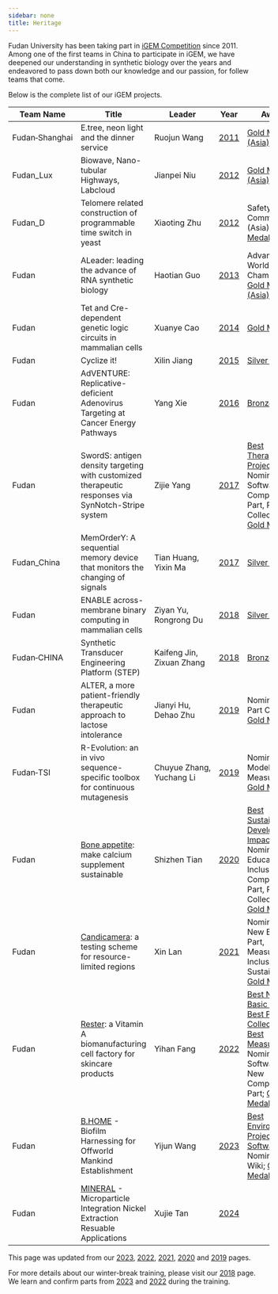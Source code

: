 ```yaml
---
sidebar: none
title: Heritage
---
```


Fudan University has been taking part in [iGEM Competition](https://old.igem.org/Timeline) since 2011. Among one of the first teams in China to participate in iGEM, we have deepened our understanding in synthetic biology over the years and endeavored to pass down both our knowledge and our passion, for follew teams that come.

Below is the complete list of our iGEM projects.

<table style="width:105%">
  <thead><tr><th>Team&#160;Name</th><th>Title</th><th>Leader</th><th>Year</th><th>Awards</th><th>Social</th></tr></thead>
  <tbody>
    <tr><td>Fudan&#8209;Shanghai</td><td>E.tree, neon light and the dinner service</td><td>Ruojun&#160;Wang</td><td><a href="https://old.igem.org/Team.cgi?team_id=604" rel="noreferrer" target="_blank">2011</a></td>
      <td><a href="https://old.igem.org/Results?year=2011&amp;division=igem&amp;region=Asia" target="_blank">Gold Medal (Asia)</a></td>
      <td></td></tr>
    <tr><td>Fudan_Lux</td><td>Biowave, Nano-tubular Highways, Labcloud</td><td>Jianpei&#160;Niu</td><td><a href="https://old.igem.org/Team.cgi?team_id=785" rel="noreferrer" target="_blank">2012</a></td>
      <td><a href="https://old.igem.org/Results?year=2012&amp;division=igem&amp;region=Asia" target="_blank">Gold Medal (Asia)</a></td>
      <td></td></tr>
    <tr><td>Fudan_D</td><td>Telomere related construction of programmable time switch in yeast</td><td>Xiaoting&#160;Zhu</td><td><a href="https://old.igem.org/Team.cgi?team_id=798" rel="noreferrer" target="_blank">2012</a></td>
      <td>Safety Commendation (Asia); <a href="https://old.igem.org/Results?year=2012&amp;division=igem&amp;region=Asia" target="_blank">Silver Medal (Asia)</a></td>
      <td><a href="https://twitter.com/FDU_iGEM" target="_blank">FDU_iGEM</a></td></tr>
    <tr><td>Fudan</td><td>ALeader: leading the advance of RNA synthetic biology</td><td>Haotian&#160;Guo</td><td><a href="https://old.igem.org/Team.cgi?team_id=1100" rel="noreferrer" target="_blank">2013</a></td>
      <td>Advance to World Championship; <a href="https://old.igem.org/Results?year=2013&amp;division=igem&amp;region=Asia" target="_blank">Gold Medal (Asia)</a></td>
      <td></td></tr>
    <tr><td>Fudan</td><td>Tet and Cre-dependent genetic logic circuits in mammalian cells</td><td>Xuanye&#160;Cao</td><td><a href="https://old.igem.org/Team.cgi?team_id=1440" rel="noreferrer" target="_blank">2014</a></td>
      <td><a href="https://old.igem.org/Results?year=2014&amp;division=igem" target="_blank">Gold Medal</a></td>
      <td></td></tr>
    <tr><td>Fudan</td><td>Cyclize it!</td><td>Xilin&#160;Jiang</td><td><a href="https://old.igem.org/Team.cgi?team_id=1777" rel="noreferrer" target="_blank">2015</a></td>
      <td><a href="https://old.igem.org/Results?year=2015&amp;division=igem" target="_blank">Silver Medal</a></td>
      <td></td></tr>
    <tr><td>Fudan</td><td>AdVENTURE: Replicative-deficient Adenovirus Targeting at Cancer Energy Pathways</td><td>Yang&#160;Xie</td><td><a href="https://old.igem.org/Team.cgi?team_id=1925" rel="noreferrer" target="_blank">2016</a></td>
      <td><a href="https://old.igem.org/Results?year=2016&amp;division=igem" target="_blank">Bronze Medal</a></td>
      <td></td></tr>
    <tr><td>Fudan</td><td>SwordS: antigen density targeting with customized therapeutic responses via SynNotch-Stripe system</td><td>Zijie&#160;Yang</td><td><a href="https://old.igem.org/Team.cgi?team_id=2446" rel="noreferrer" target="_blank">2017</a></td>
      <td><a href="https://2017.igem.org/Competition/Results" target="_blank">Best Therapeutics Project</a>; Nominated for Software, New Composite Part, Part Collection; <a href="https://old.igem.org/Results?year=2017&amp;division=igem" target="_blank">Gold Medal</a></td>
      <td><a href="https://mp.weixin.qq.com/s/onttQywMRT1hheIa9-4O9A" target="_blank">Fudan_iGEM</a></td></tr>
    <tr><td>Fudan_China</td><td>MemOrderY: A sequential memory device that monitors the changing of signals</td><td>Tian&#160;Huang, Yixin&#160;Ma</td><td><a href="https://old.igem.org/Team.cgi?team_id=2460" rel="noreferrer" target="_blank">2017</a></td>
      <td><a href="https://old.igem.org/Results?year=2017&amp;division=igem" target="_blank">Silver Medal</a></td>
      <td></td></tr>
    <tr><td>Fudan</td><td>ENABLE across-membrane binary computing in mammalian cells</td><td>Ziyan&#160;Yu, Rongrong&#160;Du</td><td><a href="https://old.igem.org/Team.cgi?team_id=2549" rel="noreferrer" target="_blank">2018</a></td>
      <td><a href="https://old.igem.org/Results?year=2018&amp;division=igem" target="_blank">Silver Medal</a></td>
      <td><a href="https://mp.weixin.qq.com/mp/appmsgalbum?__biz=MzU2ODA2MTY1MQ==&action=getalbum&album_id=1532917925110710272#wechat_redirect" target="_blank">Fudan_iGEM</a></td></tr>
    <tr><td>Fudan&#8209;CHINA</td><td>Synthetic Transducer Engineering Platform (STEP)</td><td>Kaifeng&#160;Jin, Zixuan&#160;Zhang</td><td><a href="https://old.igem.org/Team.cgi?team_id=2886" rel="noreferrer" target="_blank">2018</a></td>
      <td><a href="https://old.igem.org/Results?year=2018&amp;division=igem" target="_blank">Bronze Medal</a></td>
      <td></td></tr>
    <tr><td>Fudan</td><td>ALTER, a more patient-friendly therapeutic approach to lactose intolerance</td><td>Jianyi&#160;Hu, Dehao&#160;Zhu</td><td><a href="https://old.igem.org/Team.cgi?team_id=3245" rel="noreferrer" target="_blank">2019</a></td>
      <td>Nominated for Part Collection; <a href="https://old.igem.org/Results?year=2019&amp;division=igem" target="_blank">Gold Medal</a></td>
      <!-- https://2019.igem.org/Competition/Results -->
      <td><a href="https://twitter.com/IgemF" target="_blank">IgemF</a></td></tr>
    <tr><td>Fudan&#8209;TSI</td><td>R-Evolution: an in vivo sequence-specific toolbox for continuous mutagenesis</td><td>Chuyue&#160;Zhang, Yuchang&#160;Li</td><td><a href="https://old.igem.org/Team.cgi?team_id=3257" rel="noreferrer" target="_blank">2019</a></td>
      <td>Nominated for Model, Measurement; <a href="https://old.igem.org/Results?year=2019&amp;division=igem" target="_blank">Gold Medal</a></td>
      <!-- https://2019.igem.org/Competition/Results -->
      <td><a href="https://mp.weixin.qq.com/mp/appmsgalbum?__biz=MzU2ODA2MTY1MQ==&action=getalbum&album_id=1532913710640496641#wechat_redirect" target="_blank">Fudan_iGEM</a></td></tr>
    <tr><td>Fudan</td><td><a href="https://video.igem.org/w/g5dMeUWTQR7epNvkBJ41Xd" target="_blank">Bone appetite</a>: make calcium supplement sustainable</td><td>Shizhen&#160;Tian</td><td><a href="https://old.igem.org/Team.cgi?team_id=3606" rel="noreferrer" target="_blank">2020</a></td>
      <td><a href="https://2020.igem.org/Competition/Results" target="_blank">Best Sustainable Development Impact</a>; Nominated for Education, Inclusive, New Compositie Part, Part Collection; <a href="https://old.igem.org/Results?year=2020&amp;division=igem" target="_blank">Gold Medal</a></td>
      <td><a href="https://mp.weixin.qq.com/mp/appmsgalbum?__biz=MzU2ODA2MTY1MQ==&action=getalbum&album_id=3138242312792342532#wechat_redirect" target="_blank">Fudan_iGEM</a></td></tr>
    <tr><td>Fudan</td><td><a href="https://video.igem.org/w/7nsVni1Fc2HXbewZ6U3quV" target="_blank">Candicamera</a>: a testing scheme for resource-limited regions</td><td>Xin&#160;Lan</td><td><a href="https://old.igem.org/Team.cgi?team_id=3790" rel="noreferrer" target="_blank">2021</a></td>
      <td>Nominated for New Basic Part, Measurement, Inclusivity, Sustainability; <a href="https://old.igem.org/Results?year=2021&amp;division=igem" target="_blank">Gold Medal</a></td>
      <!-- https://jamboree.igem.org/2021/results/special-awards -->
      <td><a href="https://mp.weixin.qq.com/mp/appmsgalbum?__biz=MzU2ODA2MTY1MQ==&action=getalbum&album_id=1875055113929588737#wechat_redirect" target="_blank">Fudan_iGEM</a></td></tr>
    <tr><td>Fudan</td><td><a href="https://video.igem.org/w/5iD5aPZDNkiiezQcNeH42o" target="_blank">Rester</a>: a Vitamin A biomanufacturing cell factory for skincare products</td><td>Yihan&#160;Fang</td><td><a href="https://old.igem.org/Team.cgi?team_id=4162" rel="noreferrer" target="_blank">2022</a></td>
      <td><a href="https://jamboree.igem.org/2022/results/?scroll=Best%20New%20Basic%20Part#special-prizes" target="_blank">Best New Basic Part</a>, <a href="https://jamboree.igem.org/2022/results/?scroll=Best%20Part%20Collection#special-prizes" target="_blank">Best Part Collection</a>, <a href="https://jamboree.igem.org/2022/results/?scroll=Best%20Measurement#special-prizes" target="_blank">Best Measurement</a>; Nominated for Software Tool, New Compositie Part; <a href="https://jamboree.igem.org/2022/results/#medals" target="_blank">Gold Medal</a></td>
      <td><a href="https://mp.weixin.qq.com/mp/appmsgalbum?__biz=MzU2ODA2MTY1MQ==&action=getalbum&album_id=3138238705355358214#wechat_redirect" target="_blank">Fudan_iGEM</a></td></tr>
    <tr><td>Fudan</td><td><a href="https://video.igem.org/w/r8AoMzrsD8vA6cKcgCZ156" target="_blank">B.HOME</a> - Biofilm Harnessing for Offworld Mankind Establishment</td><td>Yijun&#160;Wang</td><td><a href="https://old.igem.org/Team.cgi?team_id=4765" rel="noreferrer" target="_blank">2023</a></td>
      <td><a href="https://jamboree.igem.org/2023/results?scroll=Environment#village-awards" target="_blank">Best Environment Project</a>, <a href="https://jamboree.igem.org/2023/results?scroll=Best%20Software%20Tool#special-prizes" target="_blank">Best Software Tool</a>; Nominated for Wiki; <a href="https://jamboree.igem.org/2023/results#medals" target="_blank">Gold Medal</a></td>
      <td><a href="https://mp.weixin.qq.com/mp/appmsgalbum?__biz=MzU2ODA2MTY1MQ==&action=getalbum&album_id=3018641261198737410#wechat_redirect" target="_blank">Fudan_iGEM</a></td></tr>
    <tr><td>Fudan</td><td><a href="#" target="_blank">MINERAL</a> - Microparticle Integration Nickel Extraction Resuable Applications</td><td>Xujie&#160;Tan</td><td><a href="https://teams.igem.org/5115" rel="noreferrer" target="_blank">2024</a></td>
      <td>  </td>
      <td><a href="https://mp.weixin.qq.com/mp/appmsgalbum?__biz=MzU2ODA2MTY1MQ==&action=getalbum&album_id=3322758862575403011#wechat_redirect" target="_blank">Fudan_iGEM</a></td></tr>
  </tbody>
</table>

This page was updated from our [2023](https://2023.igem.wiki/fudan/heritage), [2022](https://2022.igem.wiki/fudan/heritage), [2021](https://2021.igem.org/Team:Fudan/Heritage), [2020](https://2020.igem.org/Team:Fudan/Heritage) and [2019](https://2019.igem.org/Team:Fudan-TSI/Heritage) pages.

For more details about our winter-break training, please visit our [2018](http://2018.igem.org/Team:Fudan/Heritage) page. We learn and confirm parts from [2023](https://2023.igem.wiki/fudan/parts) and [2022](https://2022.igem.wiki/fudan/parts) during the training.
